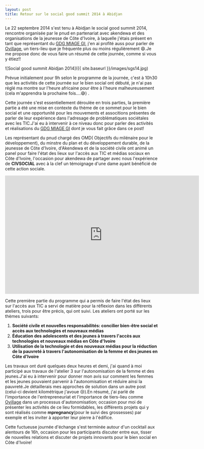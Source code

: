 ```yaml
--- 
layout: post 
title: Retour sur le social good summit 2014 à Abidjan 
--- 
```


Le 22 septembre 2014 s'est tenu à Abidjan le social good summit 2014, rencontre organisée par le pnud en partenariat avec akendewa 
et des organisations de la jeunesse de Côte d'Ivoire, à laquelle j'étais présent en tant que représentant du [GDG MIAGE 
GI](https://sites.google.com/site/gdgmiagegi/presentation), j'en ai profité auss pour parler de [Ovillage](https://ovillage.ci), un 
tiers-lieu que je fréquente plus ou moins régulièrement :smile:.Je me propose donc de vous faire un résumé de cette journée, comme si vous y 
étiez!!

 ![Social good summit Abidjan 2014]({{ site.baseurl }}/images/sgs14.jpg)

Prévue initialement pour 9h selon le programme de la journée, c'est à 10h30 que les activités de cette journée sur le bien social ont 
débuté, je n'ai pas réglé ma montre sur l'heure africaine pour être à l'heure malheureusement (cela m'apprendra la prochaine 
fois....:sweat_smile:) .

Cette journée s'est essentiellement déroulée en trois parties, la première partie a été une mise en contexte du thème de ce sommet pour 
le bien social et une opportunité pour les mouvements et associtions présentes de parler de leur expérience dans l'adresage de 
problématiques sociétales avec les TIC.J'ai eu à intervenir à ce niveau donc pour parler des activités et réalisations du [GDG MIAGE
GI](https://sites.google.com/site/gdgmiagegi/presentation) dont je vous fait grâce dans ce post!

Les représentant du pnud chargé des OMD( Objectifs du milénaire pour le développement), du minstre du plan et du développement durable, 
de la jeunesse de Côte d'Ivoire, d'Akendewa et de la société civile ont animé un panel pour faire l'état des lieux sur l'accès aux TIC 
et médias sociaux en Côte d'Ivoire, l'occasion pour akendewa de partager avec nous l'expérience de **CIVSOCIAL** avec à la clef un 
témoignage d'une dame ayant bénéficié de cette action sociale.

<iframe id="player" type="text/html" width="640" height="390"
  src="http://www.youtube.com/embed/UFnwHKjPBVw?enablejsapi=1"
  frameborder="0"></iframe>

Cette première partie du programme qui a permis de faire l'état des lieux sur l'accès aux TIC a servi de matière pour la réflexion dans 
les différents ateliers, trois pour être précis, qui ont suivi.
Les ateliers ont porté sur les thèmes suivants:

1.  **Société civile et nouvelles responsabilités: concilier bien-être social et accès aux technologies et nouveaux médias**
2.  **Éducation des adolescents et des jeunes à travers l'accès aux technologies et nouveaux médias en Côte d'Ivoire**
3.  **Utilisation de la technologie et des nouveaux médias pour la réduction de la pauvreté à travers l'autonomisation de la femme et des jeunes en Côte d'Ivoire**

Les travaux ont duré quelques deux heures et demi, j'ai quand à moi participé aux travaux de l'atelier 3 sur l'autonomisation de la 
femme et des jeunes.J'ai eu à intervenir pour donner mon avis sur comment les femmes et les jeunes pouvaient parvenir à 
l'autonomisation et réduire ainsi la pauvreté.Je détaillerais mes approches de solution dans un autre post (celui-ci devient 
kilométrique j'avoue :cry:).En résumé, j'ai parlé de l'importance de l'entrepreneuriat et l'importance de tiers-lieu comme 
[Ovillage](https://ovillage.ci) dans un processus d'autonomisation; occasion pour moi de présenter les activités de ce lieu 
formidables, les différents projets qui y sont réalisés comme **mpregnancy**(pour le suivi des grossesses) par exemple et les inviter à 
apporter leur pierre à l'édifice.

Cette fuctueuse journée d'échange s'est terminée autour d'un cocktail aux alentours de 16h, occasion pour les participants discuter 
entre eux, tisser de nouvelles relations et discuter de projets innovants pour le bien social en Côte d'Ivoire!

